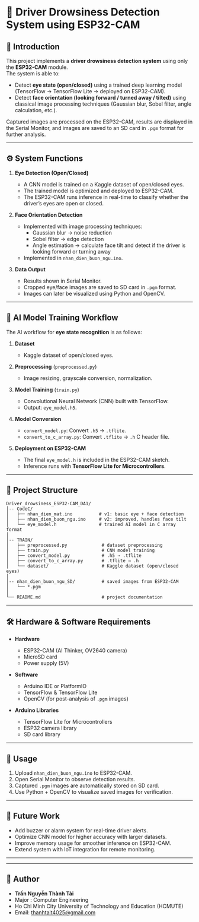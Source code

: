 # 🚗 Driver Drowsiness Detection System using ESP32-CAM  

## 📖 Introduction  
This project implements a **driver drowsiness detection system** using only the **ESP32-CAM** module.  
The system is able to:  
- Detect **eye state (open/closed)** using a trained deep learning model (TensorFlow → TensorFlow Lite → deployed on ESP32-CAM).  
- Detect **face orientation (looking forward / turned away / tilted)** using classical image processing techniques (Gaussian blur, Sobel filter, angle calculation, etc.).  

Captured images are processed on the ESP32-CAM, results are displayed in the Serial Monitor, and images are saved to an SD card in `.pgm` format for further analysis.  

---

## ⚙️ System Functions  
1. **Eye Detection (Open/Closed)**  
   - A CNN model is trained on a Kaggle dataset of open/closed eyes.  
   - The trained model is optimized and deployed to ESP32-CAM.  
   - The ESP32-CAM runs inference in real-time to classify whether the driver’s eyes are open or closed.  

2. **Face Orientation Detection**  
   - Implemented with image processing techniques:  
     - Gaussian blur → noise reduction  
     - Sobel filter → edge detection  
     - Angle estimation → calculate face tilt and detect if the driver is looking forward or turning away  
   - Implemented in `nhan_dien_buon_ngu.ino`.  

3. **Data Output**  
   - Results shown in Serial Monitor.  
   - Cropped eye/face images are saved to SD card in `.pgm` format.  
   - Images can later be visualized using Python and OpenCV.  

---

## 🧠 AI Model Training Workflow  
The AI workflow for **eye state recognition** is as follows:  

1. **Dataset**  
   - Kaggle dataset of open/closed eyes.  

2. **Preprocessing** (`preprocessed.py`)  
   - Image resizing, grayscale conversion, normalization.  

3. **Model Training** (`train.py`)  
   - Convolutional Neural Network (CNN) built with TensorFlow.  
   - Output: `eye_model.h5`.  

4. **Model Conversion**  
   - `convert_model.py`: Convert `.h5` → `.tflite`.  
   - `convert_to_c_array.py`: Convert `.tflite` → `.h` C header file.  

5. **Deployment on ESP32-CAM**  
   - The final `eye_model.h` is included in the ESP32-CAM sketch.  
   - Inference runs with **TensorFlow Lite for Microcontrollers**.  

---

## 📂 Project Structure  
```
Driver_drowsiness_ESP32-CAM_DA1/
│-- CodeC/                  
│   ├── nhan_dien_mat.ino          # v1: basic eye + face detection
│   ├── nhan_dien_buon_ngu.ino     # v2: improved, handles face tilt
│   └── eye_model.h                # trained AI model in C array format
│
│-- TRAIN/                
│   ├── preprocessed.py             # dataset preprocessing
│   ├── train.py                    # CNN model training
│   ├── convert_model.py            # .h5 → .tflite
│   ├── convert_to_c_array.py       # .tflite → .h
│   └── dataset/                    # Kaggle dataset (open/closed eyes)
│
│-- nhan_dien_buon_ngu_SD/          # saved images from ESP32-CAM
│   └── *.pgm
│
└── README.md                       # project documentation
```

---

## 🛠 Hardware & Software Requirements  
- **Hardware**  
  - ESP32-CAM (AI Thinker, OV2640 camera)  
  - MicroSD card  
  - Power supply (5V)  

- **Software**  
  - Arduino IDE or PlatformIO  
  - TensorFlow & TensorFlow Lite  
  - OpenCV (for post-analysis of `.pgm` images)  

- **Arduino Libraries**  
  - TensorFlow Lite for Microcontrollers  
  - ESP32 camera library  
  - SD card library  

---

## 📜 Usage  
1. Upload `nhan_dien_buon_ngu.ino` to ESP32-CAM.  
2. Open Serial Monitor to observe detection results.  
3. Captured `.pgm` images are automatically stored on SD card.  
4. Use Python + OpenCV to visualize saved images for verification.  

---

## 📌 Future Work  
- Add buzzer or alarm system for real-time driver alerts.  
- Optimize CNN model for higher accuracy with larger datasets.  
- Improve memory usage for smoother inference on ESP32-CAM.  
- Extend system with IoT integration for remote monitoring.  

---

---

## 👤 Author
- **Trần Nguyễn Thành Tài**
- Major : Computer Engineering   
- Ho Chi Minh City University of Technology and Education (HCMUTE)  
- Email: thanhtait4025@gmail.com  

